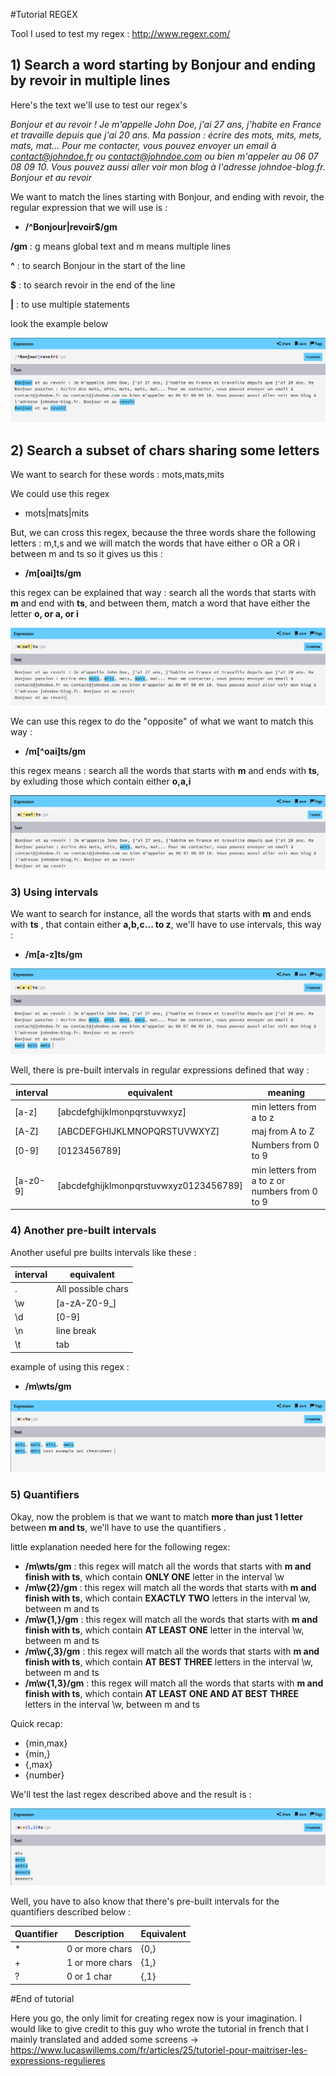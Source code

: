#Tutorial REGEX

Tool I used to test my regex :
http://www.regexr.com/

## 1) Search a word starting by Bonjour and ending by revoir  in multiple lines

Here's the text we'll use to test our regex's

_Bonjour et au revoir ! Je m'appelle John Doe, j'ai 27 ans, j'habite en France et travaille depuis que j'ai 20 ans. Ma passion : écrire des mots, mits, mets, mats, mat... Pour me contacter, vous pouvez envoyer un email à contact@johndoe.fr ou contact@johndoe.com ou bien m'appeler au 06 07 08 09 10. Vous pouvez aussi aller voir mon blog à l'adresse johndoe-blog.fr. Bonjour et au revoir_


We want to match the lines starting with Bonjour, and ending with revoir, the regular expression that we will use is :

  * __/^Bonjour|revoir$/gm__

 __/gm__ : g means global text and m means multiple lines 
 
 __^__ : to search Bonjour in the start of the line
 
 __$__ : to search revoir in the end of the line 
 
 __|__ : to use multiple statements 


look the example below

![exp1](screenshots/screen1.png)

## 2) Search a subset of chars sharing some letters

We want to search for these words : mots,mats,mits

We could use this regex
 * mots|mats|mits

But, we can cross this regex, because the three words share the following letters : m,t,s  and we will match the words that have either o OR a OR i between m and ts so it gives us this :
 * __/m[oai]ts/gm__

this regex can be explained that way : search all the words that starts with __m__ and end with __ts__, and between them, match a word that have either the letter __o, or a, or i__

![exp2](screenshots/screen2.png)

We can use this regex to do the "opposite" of what we want to match this way :

  * __/m[^oai]ts/gm__

this regex means : search all the words that starts with __m__ and ends with __ts__,  by exluding those which contain either __o,a,i__

![exp3](screenshots/screen3.png)

### 3) Using intervals

We want to search for instance, all the words that starts with __m__ and ends with __ts__ , that contain either __a,b,c... to z__, we'll have to use intervals, this way :

  * __/m[a-z]ts/gm__

![exp4](screenshots/screen4.png)

Well, there is pre-built intervals in regular expressions defined that way :

| interval | equivalent                             | meaning                                        |
|----------|----------------------------------------|------------------------------------------------|
| [a-z]    | [abcdefghijklmonpqrstuvwxyz]           | min letters from a to z                        |
| [A-Z]    | [ABCDEFGHIJKLMNOPQRSTUVWXYZ]           | maj from  A to Z                               |
| [0-9]    | [0123456789]                           | Numbers from 0 to 9                            |
| [a-z0-9] | [abcdefghijklmonpqrstuvwxyz0123456789] | min letters from a to z or numbers from 0 to 9 |

### 4) Another pre-built intervals

Another useful pre builts intervals like these :

| interval | equivalent         |
|----------|--------------------|
| .        | All possible chars |
| \w       | [a-zA-Z0-9_]       |
| \d       | [0-9]              |
| \n       | line break         |
| \t       | tab                |

example of using this regex :
 * __/m\wts/gm__

![exp5](screenshots/screen5.png)

### 5) Quantifiers
Okay, now the problem is that we want to match __more than just 1 letter__ between __m and ts__, we'll have to use the quantifiers .

little explanation needed here for the following regex:

 * __/m\wts/gm__ : this regex will match all the words that starts with __m and finish with ts__, which contain __ONLY ONE__ letter in the interval \w
 * __/m\w{2}/gm__ : this regex will match all the words that starts with __m and finish with ts__, which contain __EXACTLY TWO__ letters in the interval \w, between m and ts
 * __/m\w{1,}/gm__ : this regex will match all the words that starts with __m and finish with ts__, which contain __AT LEAST ONE__ letter in the interval \w, between m and ts
 * __/m\w{,3}/gm__ : this regex will match all the words that starts with __m and finish with ts__, which contain __AT BEST THREE__ letters in the interval \w, between m and ts
 * __/m\w{1,3}/gm__ : this regex will match all the words that starts with __m and finish with ts__, which contain __AT LEAST ONE AND AT BEST THREE__ letters in the interval \w, between m and ts

 Quick recap:

* {min,max}
* {min,}
* {,max}
* {number}

We'll test the last regex described above and the result is :

![exp6](screenshots/screen6.png)

Well, you have to also know that there's pre-built intervals for the quantifiers described below :

| Quantifier | Description     | Equivalent |
|------------|-----------------|------------|
| *          | 0 or more chars | {0,}       |
| +          | 1 or more chars | {1,}       |
| ?          | 0 or 1 char     | {,1}       |

#End of tutorial

Here you go, the only limit for creating regex now is your imagination.
I would like to give credit to this guy who wrote the tutorial in french that I mainly translated and added some screens
-> https://www.lucaswillems.com/fr/articles/25/tutoriel-pour-maitriser-les-expressions-regulieres  
